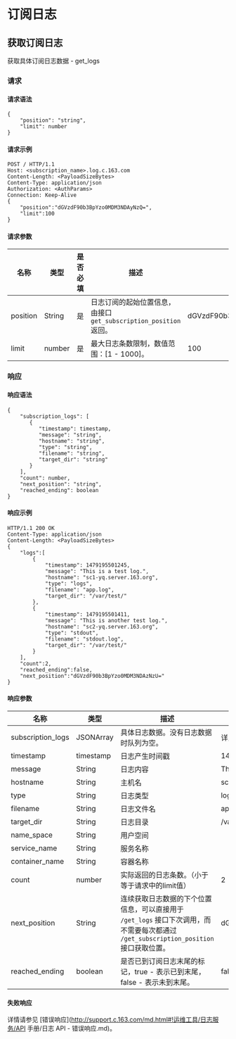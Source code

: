 # 订阅日志

## 获取订阅日志

获取具体订阅日志数据 - get_logs

### 请求
#### 请求语法

    {
        "position": "string",
        "limit": number
    }

#### 请求示例

    POST / HTTP/1.1
    Host: <subscription_name>.log.c.163.com
    Content-Length: <PayloadSizeBytes>
    Content-Type: application/json
    Authorization: <AuthParams>
    Connection: Keep-Alive
    {
        "position":"dGVzdF90b3BpYzo0MDM3NDAyNzQ=",
        "limit":100
    }

#### 请求参数

|   名称   |  类型  | 是否必填 |                                描述                               |            示例值            |
|----------|--------|----------|-------------------------------------------------------------------|------------------------------|
| position | String | 是       | 日志订阅的起始位置信息，由接口 `get_subscription_position` 返回。 | dGVzdF90b3BpYzo0MDM3NDAyNzQ= |
| limit    | number | 是       | 最大日志条数限制，数值范围：[1 - 1000]。                          | 100                          |

### 响应
#### 响应语法

    {
        "subscription_logs": [
           {
              "timestamp": timestamp,
              "message": "string",
              "hostname": "string",
              "type": "string",
              "filename": "string",
              "target_dir": "string"
           }
        ],
        "count": number,
        "next_position": "string",
        "reached_ending": boolean
    }

#### 响应示例

    HTTP/1.1 200 OK
    Content-Type: application/json
    Content-Length: <PayloadSizeBytes>
    {
        "logs":[
            {
                "timestamp": 1479195501245,
                "message": "This is a test log.",
                "hostname": "sc1-yq.server.163.org",
                "type": "logs",
                "filename": "app.log",
                "target_dir": "/var/test/"
            },
            {
                "timestamp": 1479195501411,
                "message": "This is another test log.",
                "hostname": "sc2-yq.server.163.org",
                "type": "stdout",
                "filename": "stdout.log",
                "target_dir": "/var/test/"
            }
        ],
        "count":2,
        "reached_ending":false,
        "next_position":"dGVzdF90b3BpYzo0MDM3NDAzNzU="
    }

#### 响应参数

|        名称       |    类型   |                                                                  描述                                                                 |            示例值            |
|-------------------|-----------|---------------------------------------------------------------------------------------------------------------------------------------|------------------------------|
| subscription_logs | JSONArray | 具体日志数据。没有日志数据时队列为空。                                                                                                | 详见示例                     |
| timestamp         | timestamp | 日志产生时间戳                                                                                                                        | 1479195501245                |
| message           | String    | 日志内容                                                                                                                              | This is a test log.          |
| hostname          | String    | 主机名                                                                                                                                | sc1-yq.server.163.org        |
| type              | String    | 日志类型                                                                                                                              | logs                         |
| filename          | String    | 日志文件名                                                                                                                            | app.log                      |
| target_dir        | String    | 日志目录                                                                                                                              | /var/test/                   |
| name_space        | String    | 用户空间                                                                                                                              |                              |
| service_name      | String    | 服务名称                                                                                                                              |                              |
| container_name    | String    | 容器名称                                                                                                                              |                              |
| count             | number    | 实际返回的日志条数。（小于等于请求中的limit值）                                                                                       | 2                            |
| next_position     | String    | 连续获取日志数据的下个位置信息，可以直接用于 `/get_logs` 接口下次调用，而不需要每次都通过 `/get_subscription_position` 接口获取位置。 | dGVzdF90b3BpYzo0MDM3NDAzNzU= |
| reached_ending    | boolean   | 是否已到订阅日志末尾的标记，true - 表示已到末尾， false - 表示未到末尾。                                                              | false                        |

#### 失败响应

详情请参见 [错误响应](http://support.c.163.com/md.html#!运维工具/日志服务/API 手册/日志 API - 错误响应.md)。


